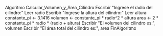 
Algoritmo Calcular_Volumen_y_Área_Cilindro
	Escribir "Ingrese el radio del cilindro:"
    Leer radio
    Escribir "Ingrese la altura del cilindro:"
    Leer altura
    constante_pi <- 3.1416
    volumen <- constante_pi * radio^2 * altura
    area <- 2 * constante_pi * radio * (radio + altura)
    Escribir "El volumen del cilindro es:", volumen
    Escribir "El área total del cilindro es:", area
FinAlgoritmo
